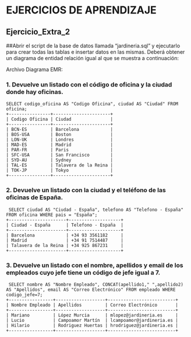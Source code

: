 # EJERCICIOS DE APRENDIZAJE
## Ejercicio_Extra_2
 
##Abrir el script de la base de datos llamada “jardineria.sql” y ejecutarlo para crear todas las tablas e insertar datos en las mismas. Deberá obtener un diagrama de entidad relación igual al que se muestra a continuación:

Archivo Diagrama EMR:

### 1. Devuelve un listado con el código de oficina y la ciudad donde hay oficinas.
```
SELECT codigo_oficina AS "Codigo Oficina", ciudad AS "Ciudad" FROM oficina;
+----------------+----------------------+
| Codigo Oficina | Ciudad               |
+----------------+----------------------+
| BCN-ES         | Barcelona            |
| BOS-USA        | Boston               |
| LON-UK         | Londres              |
| MAD-ES         | Madrid               |
| PAR-FR         | Paris                |
| SFC-USA        | San Francisco        |
| SYD-AU         | Sydney               |
| TAL-ES         | Talavera de la Reina |
| TOK-JP         | Tokyo                |
+----------------+----------------------+
```
### 2. Devuelve un listado con la ciudad y el teléfono de las oficinas de España.
```
 SELECT ciudad AS "Ciudad - España", telefono AS "Telefono - España" FROM oficina WHERE pais = "España";
+----------------------+--------------------+
| Ciudad - España      | Telefono - España  |
+----------------------+--------------------+
| Barcelona            | +34 93 3561182     |
| Madrid               | +34 91 7514487     |
| Talavera de la Reina | +34 925 867231     |
+----------------------+--------------------+
```
### 3. Devuelve un listado con el nombre, apellidos y email de los empleados cuyo jefe tiene un código de jefe igual a 7.
```
 SELECT nombre AS "Nombre Empleado", CONCAT(apellido1," ",apellido2) AS "Apellidos", email AS "Correo Electrónico" FROM empleado WHERE codigo_jefe=7;
+-----------------+-------------------+--------------------------+
| Nombre Empleado | Apellidos         | Correo Electrónico       |
+-----------------+-------------------+--------------------------+
| Mariano         | López Murcia      | mlopez@jardineria.es     |
| Lucio           | Campoamor Martín  | lcampoamor@jardineria.es |
| Hilario         | Rodriguez Huertas | hrodriguez@jardineria.es |
+-----------------+-------------------+--------------------------+
```

